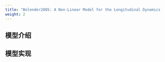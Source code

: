 ```yaml
---
title: "Bolender2005: A Non-Linear Model for the Longitudinal Dynamics of a Hypersonic Air-breathing Vehicle"
weight: 2
---
```


## 模型介绍



## 模型实现



